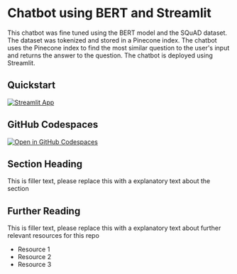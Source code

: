 # Chatbot using BERT and Streamlit

<!-- Description of the app ... -->

This chatbot was fine tuned using the BERT model and the SQuAD dataset. The dataset was tokenized and stored in a Pinecone index. The chatbot uses the Pinecone index to find the most similar question to the user's input and returns the answer to the question. The chatbot is deployed using Streamlit.

## Quickstart

[![Streamlit App](https://static.streamlit.io/badges/streamlit_badge_black_white.svg)](https://squad-bert-chatbot-aai.streamlit.app/)

## GitHub Codespaces

[![Open in GitHub Codespaces](https://github.com/codespaces/badge.svg)](https://codespaces.new/streamlit/app-starter-kit?quickstart=1)

## Section Heading

This is filler text, please replace this with a explanatory text about the section

## Further Reading

This is filler text, please replace this with a explanatory text about further relevant resources for this repo

- Resource 1
- Resource 2
- Resource 3
